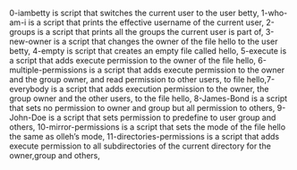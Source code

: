 0-iambetty is script that switches the current user to the user betty,
1-who-am-i is a script that prints the effective username of the current user,
2-groups is a script that prints all the groups the current user is part of,
3-new-owner is a script that changes the owner of the file hello to the user betty,
4-empty is script that creates an empty file called hello,
5-execute is a script that adds execute permission to the owner of the file hello,
6-multiple-permissions is a script that  adds execute permission to the owner and the group owner, and read permission to other users, to file hello,7-everybody is a script that adds execution permission to the owner, the group owner and the other users, to the file hello,
8-James-Bond is a script that sets no permission to owner and group but all permission to others,
9-John-Doe is a script that sets permission to predefine to user group and others,
10-mirror-permissions is a script that sets the mode of the file hello the same as olleh’s mode,
11-directories-permissions is a script that adds execute permission to all subdirectories of the current directory for the owner,group and  others,

